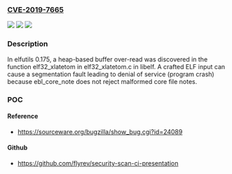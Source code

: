 ### [CVE-2019-7665](https://cve.mitre.org/cgi-bin/cvename.cgi?name=CVE-2019-7665)
![](https://img.shields.io/static/v1?label=Product&message=n%2Fa&color=blue)
![](https://img.shields.io/static/v1?label=Version&message=n%2Fa&color=blue)
![](https://img.shields.io/static/v1?label=Vulnerability&message=n%2Fa&color=brighgreen)

### Description

In elfutils 0.175, a heap-based buffer over-read was discovered in the function elf32_xlatetom in elf32_xlatetom.c in libelf. A crafted ELF input can cause a segmentation fault leading to denial of service (program crash) because ebl_core_note does not reject malformed core file notes.

### POC

#### Reference
- https://sourceware.org/bugzilla/show_bug.cgi?id=24089

#### Github
- https://github.com/flyrev/security-scan-ci-presentation

